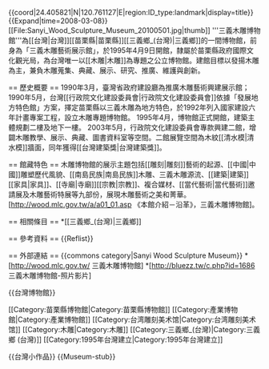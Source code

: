 {{coord|24.405821|N|120.761127|E|region:ID_type:landmark|display=title}}
{{Expand|time=2008-03-08}}
[[File:Sanyi_Wood_Sculpture_Museum_20100501.jpg|thumb]]
'''三義木雕博物館'''為[[台灣|台灣]][[苗栗縣|苗栗縣]][[三義鄉_(台灣)|三義鄉]]的一間博物館，前身為「三義木雕藝術展示館」，於1995年4月9日開館，隸屬於苗栗縣政府國際文化觀光局，為台灣唯一以[[木雕|木雕]]為專題之公立博物館。建館目標以發揚木雕為主，兼負木雕蒐集、典藏、展示、研究、推廣、維護與創新。

== 歷史概要 ==
1990年3月，臺灣省政府建設廳為推廣木雕藝術興建展示館；1990年5月，台灣[[行政院文化建設委員會|行政院文化建設委員會]]依據「發展地方特色館」方案，擇定苗栗縣以三義木雕為地方特色，於1992年列入國家建設六年計畫專案工程，設立木雕專題博物館。
1995年4月，博物館正式開館，建築主體規劃二樓及地下一樓。
2003年5月，行政院文化建設委員會專款興建二館，增闢木雕教學、展示、典藏、圖書資料室等空間。二館展覽空間為木紋[[清水模|清水模]]牆面，同年獲得[[台灣建築獎|台灣建築獎]]。

== 館藏特色 ==
木雕博物館的展示主題包括[[雕刻|雕刻]]藝術的起源、[[中國|中國]]雕塑歷代風貌、[[南島民族|南島民族]]木雕、三義木雕源流、[[建築|建築]][[家具|家具]]、[[寺廟|寺廟]][[宗教|宗教]]、複合媒材、[[當代藝術|當代藝術]]邀請展及木雕藝術特展等九部份，展現木雕藝術之美和菁華。<ref>[http://wood.mlc.gov.tw/a/a01_01.asp 《本館介紹－沿革》，三義木雕博物館]</ref>。

== 相關條目 ==
*[[三義鄉_(台灣)|三義鄉]]

== 參考資料 ==
{{Reflist}}

== 外部連結 ==
{{commons category|Sanyi Wood Sculpture Museum}}
*[http://wood.mlc.gov.tw/ 三義木雕博物館]
*[http://bluezz.tw/c.php?id=1686 三義木雕博物館-照片影片]

{{台灣博物館}}

[[Category:苗栗縣博物館|Category:苗栗縣博物館]]
[[Category:產業博物館|Category:產業博物館]]
[[Category:台湾雕刻美术馆|Category:台湾雕刻美术馆]]
[[Category:木雕|Category:木雕]]
[[Category:三義鄉_(台灣)|Category:三義鄉 (台灣)]]
[[Category:1995年台灣建立|Category:1995年台灣建立]]


{{台灣小作品}}
{{Museum-stub}}